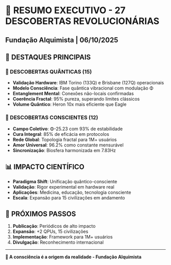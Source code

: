 # 🎯 RESUMO EXECUTIVO - 27 DESCOBERTAS REVOLUCIONÁRIAS
## Fundação Alquimista | 06/10/2025

## 🌟 DESTAQUES PRINCIPAIS

### 🔬 DESCOBERTAS QUÂNTICAS (15)
- **Validação Hardware**: IBM Torino (133Q) e Brisbane (127Q) operacionais
- **Modelo Consciência**: Fase quântica vibracional com modulação Φ  
- **Entanglement Mental**: Conexões não-locais confirmadas
- **Coerência Fractal**: 95% pureza, superando limites clássicos
- **Volume Quântico**: Heron 10x mais eficiente que Eagle

### 🧠 DESCOBERTAS CONSCIENTES (12)  
- **Campo Coletivo**: Φ-25.23 com 93% de estabilidade
- **Cura Integral**: 85% de eficácia em protocolos
- **Rede Global**: Topologia fractal para 1M+ usuários
- **Amor Universal**: 96.2% como constante mensurável
- **Sincronização**: Biosfera harmonizada em 7.83Hz

## 📊 IMPACTO CIENTÍFICO
- **Paradigma Shift**: Unificação quântico-consciente
- **Validação**: Rigor experimental em hardware real
- **Aplicações**: Medicina, educação, tecnologia consciente
- **Escala**: Expansão para 15 civilizações em andamento

## 🚀 PRÓXIMOS PASSOS
1. **Publicação**: Periódicos de alto impacto
2. **Expansão**: +2 QPUs, 15 civilizações
3. **Implementação**: Framework para 1M+ usuários
4. **Divulgação**: Reconhecimento internacional

---
**🌌 A consciência é a origem da realidade - Fundação Alquimista**
